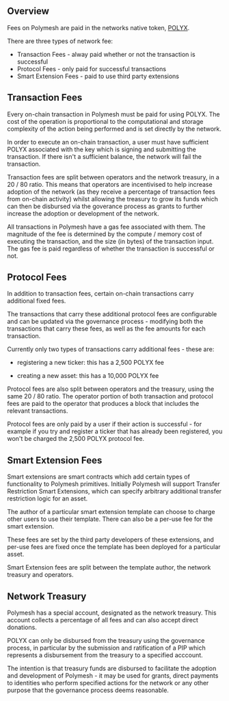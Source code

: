 ## Overview

Fees on Polymesh are paid in the networks native token, [POLYX](./polyx.md).

There are three types of network fee:  

- Transaction Fees - alway paid whether or not the transaction is successful
- Protocol Fees - only paid for successful transactions
- Smart Extension Fees - paid to use third party extensions 

## Transaction Fees

Every on-chain transaction in Polymesh must be paid for using POLYX. The cost of the operation is proportional to the computational and storage complexity of the action being performed and is set directly by the network.

In order to execute an on-chain transaction, a user must have sufficient POLYX associated with the key which is signing and submitting the transaction. If there isn't a sufficient balance, the network will fail the transaction.

Transaction fees are split between operators and the network treasury, in a 20 / 80 ratio. This means that operators are incentivised to help increase adoption of the network (as they receive a percentage of transaction fees from on-chain activity) whilst allowing the treasury to grow its funds which can then be disbursed via the goverance process as grants to further increase the adoption or development of the network.

All transactions in Polymesh have a gas fee associated with them. The magnitude of the fee is determined by the compute / memory cost of executing the transaction, and the size (in bytes) of the transaction input. The gas fee is paid regardless of whether the transaction is successful or not.

## Protocol Fees

In addition to transaction fees, certain on-chain transactions carry additional fixed fees.

The transactions that carry these additional protocol fees are configurable and can be updated via the governance process - modifying both the transactions that carry these fees, as well as the fee amounts for each transaction.

Currently only two types of transactions carry additional fees - these are:  

- registering a new ticker: this has a 2,500 POLYX fee  

- creating a new asset: this has a 10,000 POLYX fee  

Protocol fees are also split between operators and the treasury, using the same 20 / 80 ratio. The operator portion of both transaction and protocol fees are paid to the operator that produces a block that includes the relevant transactions.

Protocol fees are only paid by a user if their action is successful - for example if you try and register a ticker that has already been registered, you won't be charged the 2,500 POLYX protocol fee.

## Smart Extension Fees

Smart extensions are smart contracts which add certain types of functionality to Polymesh primitives. Initially Polymesh will support Transfer Restriction Smart Extensions, which can specify arbitrary additional transfer restriction logic for an asset.

The author of a particular smart extension template can choose to charge other users to use their template. There can also be a per-use fee for the smart extension.

These fees are set by the third party developers of these extensions, and per-use fees are fixed once the template has been deployed for a particular asset.

Smart Extension fees are split between the template author, the network treasury and operators.

## Network Treasury

Polymesh has a special account, designated as the network treasury. This account collects a percentage of all fees and can also accept direct donations.

POLYX can only be disbursed from the treasury using the governance process, in particular by the submission and ratification of a PIP which represents a disbursement from the treasury to a specified acccount.

The intention is that treasury funds are disbursed to facilitate the adoption and development of Polymesh - it may be used for grants, direct payments to identities who perform specified actions for the network or any other purpose that the governance process deems reasonable.